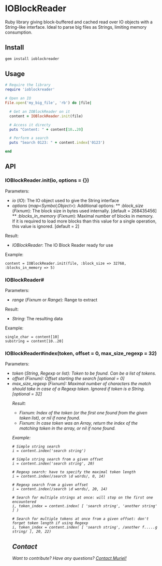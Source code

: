 IOBlockReader
=============

Ruby library giving block-buffered and cached read over IO objects with a String-like interface. Ideal to parse big files as Strings, limiting memory consumption.

## Install

``` bash
gem install ioblockreader
```

## Usage

``` ruby
# Require the library
require 'ioblockreader'

# Open an IO
File.open('my_big_file', 'rb') do |file|

  # Get an IOBlockReader on it
  content = IOBlockReader.init(file)

  # Access it directy
  puts "Content: " + content[10..20]

  # Perform a search
  puts "Search 0123: " + content.index('0123')

end
```

## API

### IOBlockReader.init(io, options = {})

Parameters:
* *io* (_IO_): The IO object used to give the String interface
* *options* (<em>map<Symbol,Object></em>): Additional options:
** *:block_size* (_Fixnum_): The block size in bytes used internally. [default = 268435456]
** *:blocks_in_memory* (_Fixnum_): Maximal number of blocks in memory. If it is required to load more blocks than this value for a single operation, this value is ignored. [default = 2]

Result:
* _IOBlockReader_: The IO Block Reader ready for use

Example:
```
content = IOBlockReader.init(file, :block_size => 32768, :blocks_in_memory => 5)
```

### IOBlockReader#[](range)

Parameters:
* *range* (_Fixnum_ or _Range_): Range to extract

Result:
* _String_: The resulting data

Example:
```
single_char = content[10]
substring = content[10..20]
```

### IOBlockReader#index(token, offset = 0, max_size_regexp = 32)

Parameters:
* *token* (_String_, _Regexp_ or <em>list<Object></em>): Token to be found. Can be a list of tokens.
* *offset* (_Fixnum_): Offset starting the search [optional = 0]
* *max_size_regexp* (_Fixnum_): Maximal number of characters the match should take in case of a Regexp token. Ignored if token is a String. [optional = 32]

Result:
* _Fixnum_: Index of the token (or the first one found from the given token list), or nil if none found.
* _Fixnum_: In case token was an Array, return the index of the matching token in the array, or nil if none found.

Example:
```
# Simple string search
i = content.index('search string')

# Simple string search from a given offset
i = content.index('search string', 20)

# Regexp search: have to specify the maximal token length
i = content.index(/search \d words/, 0, 14)

# Regexp search from a given offset
i = content.index(/search \d words/, 20, 14)

# Search for multiple strings at once: will stop on the first one encountered
i, token_index = content.index( [ 'search string', 'another string' ] )

# Search for multiple tokens at once from a given offset: don't forget token length if using Regexp
i, token_index = content.index( [ 'search string', /another f.....g string/ ], 20, 22)
```

## Contact

Want to contribute? Have any questions? [Contact Muriel!](muriel@x-aeon.com)
